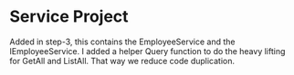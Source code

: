 ﻿# Service Project

Added in step-3, this contains the EmployeeService and the IEmployeeService. I added a helper Query function to 
do the heavy lifting for GetAll and ListAll. That way we reduce code duplication.
